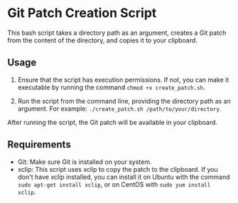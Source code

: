 # Git Patch Creation Script

This bash script takes a directory path as an argument, creates a Git patch from the content of the directory, and copies it to your clipboard.

## Usage

1. Ensure that the script has execution permissions. If not, you can make it executable by running the command `chmod +x create_patch.sh`.

2. Run the script from the command line, providing the directory path as an argument. For example: `./create_patch.sh /path/to/your/directory`.

After running the script, the Git patch will be available in your clipboard.

## Requirements

- Git: Make sure Git is installed on your system.
- xclip: This script uses xclip to copy the patch to the clipboard. If you don't have xclip installed, you can install it on Ubuntu with the command `sudo apt-get install xclip`, or on CentOS with `sudo yum install xclip`.
